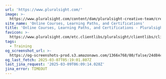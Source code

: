```yaml
---
url: 'https://www.pluralsight.com/'
image: >-
  https://www.pluralsight.com/content/dam/pluralsight-creative-team/creative_portfolio/dex_unified_website2022program/dex_unified_websitehomeandskills2022project/final/octoberHomepage-socialShareImage1.png
site_name: 'Online Courses, Learning Paths, and Certifications'
title: 'Online Courses, Learning Paths, and Certifications - Pluralsight'
favicon: >-
  https://www.pluralsight.com/etc.clientlibs/pluralsight/clientlibs/clientlib-main/resources/images/favicons/android-chrome-192x192.png
tags:
  - Training
og_screenshot_url: >-
  https://og-screenshots-prod.s3.amazonaws.com/1366x768/80/false/24d84c206f600a905b49a9b52f4d8eb38ba05b6b2e4c31745675c47f797d2452.jpeg
og_last_fetch: 2025-03-07T05:19:01.807Z
last_jina_request: '2025-03-09T06:09:14.028Z'
jina_error: TIMEOUT
---
```


